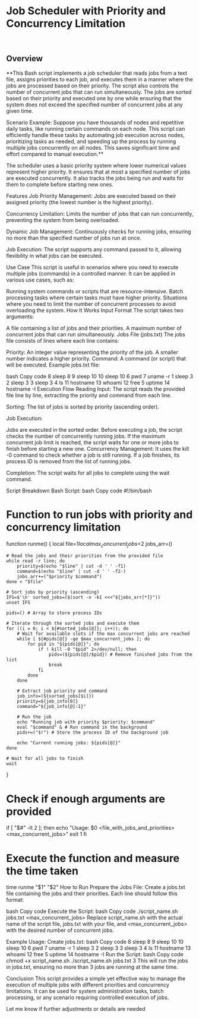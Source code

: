 # Job Scheduler with Priority and Concurrency Limitation
<br>

## Overview


**This Bash script implements a job scheduler that reads jobs from a text file, assigns priorities to each job, and executes them in a manner where the jobs are processed based on their priority. The script also controls the number of concurrent jobs that can run simultaneously. The jobs are sorted based on their priority and executed one by one while ensuring that the system does not exceed the specified number of concurrent jobs at any given time.

Scenario Example:
Suppose you have thousands of nodes and repetitive daily tasks, like running certain commands on each node. This script can efficiently handle these tasks by automating job execution across nodes, prioritizing tasks as needed, and speeding up the process by running multiple jobs concurrently on all nodes. This saves significant time and effort compared to manual execution.**

The scheduler uses a basic priority system where lower numerical values represent higher priority. It ensures that at most a specified number of jobs are executed concurrently. It also tracks the jobs being run and waits for them to complete before starting new ones.

Features
Job Priority Management:
Jobs are executed based on their assigned priority (the lowest number is the highest priority).

Concurrency Limitation:
Limits the number of jobs that can run concurrently, preventing the system from being overloaded.

Dynamic Job Management:
Continuously checks for running jobs, ensuring no more than the specified number of jobs run at once.

Job Execution:
The script supports any command passed to it, allowing flexibility in what jobs can be executed.

Use Case
This script is useful in scenarios where you need to execute multiple jobs (commands) in a controlled manner. It can be applied in various use cases, such as:

Running system commands or scripts that are resource-intensive.
Batch processing tasks where certain tasks must have higher priority.
Situations where you need to limit the number of concurrent processes to avoid overloading the system.
How It Works
Input Format
The script takes two arguments:

A file containing a list of jobs and their priorities.
A maximum number of concurrent jobs that can run simultaneously.
Jobs File (jobs.txt)
The jobs file consists of lines where each line contains:

Priority: An integer value representing the priority of the job. A smaller number indicates a higher priority.
Command: A command (or script) that will be executed.
Example jobs.txt file:

bash
Copy code
8 sleep 8
9 sleep 10
10 sleep 10
6 pwd
7 uname -r
1 sleep 3
2 sleep 3
3 sleep 3
4 ls
11 hostname
13 whoami
12 free
5 uptime
14 hostname -I
Execution Flow
Reading Input:
The script reads the provided file line by line, extracting the priority and command from each line.

Sorting:
The list of jobs is sorted by priority (ascending order).

Job Execution:

Jobs are executed in the sorted order.
Before executing a job, the script checks the number of concurrently running jobs.
If the maximum concurrent job limit is reached, the script waits for one or more jobs to finish before starting a new one.
Concurrency Management:
It uses the kill -0 command to check whether a job is still running. If a job finishes, its process ID is removed from the list of running jobs.

Completion:
The script waits for all jobs to complete using the wait command.

Script Breakdown
Bash Script:
bash
Copy code
#!/bin/bash

# Function to run jobs with priority and concurrency limitation
function runme() {
    local file=$1
    local max_concurrent_jobs=$2
    jobs_arr=()

    # Read the jobs and their priorities from the provided file
    while read -r line; do
        priority=$(echo "$line" | cut -d ' ' -f1)
        command=$(echo "$line" | cut -d ' ' -f2-)
        jobs_arr+=("$priority $command")
    done < "$file"

    # Sort jobs by priority (ascending)
    IFS=$'\n' sorted_jobs=($(sort -n -k1 <<<"${jobs_arr[*]}"))
    unset IFS

    pids=() # Array to store process IDs

    # Iterate through the sorted jobs and execute them
    for ((i = 0; i < ${#sorted_jobs[@]}; i++)); do
        # Wait for available slots if the max concurrent jobs are reached
        while [ ${#pids[@]} -ge $max_concurrent_jobs ]; do
            for pid in "${pids[@]}"; do
                if ! kill -0 "$pid" 2>/dev/null; then
                    pids=(${pids[@]/$pid}) # Remove finished jobs from the list
                    break
                fi
            done
        done

        # Extract job priority and command
        job_info=(${sorted_jobs[$i]})
        priority=${job_info[0]}
        command="${job_info[@]:1}"

        # Run the job
        echo "Running job with priority $priority: $command"
        eval "$command" & # Run command in the background
        pids+=("$!") # Store the process ID of the background job

        echo "Current running jobs: ${pids[@]}"
    done

    # Wait for all jobs to finish
    wait
}

# Check if enough arguments are provided
if [ "$#" -lt 2 ]; then
    echo "Usage: $0 <file_with_jobs_and_priorities> <max_concurrent_jobs>"
    exit 1
fi

# Execute the function and measure the time taken
time runme "$1" "$2"
How to Run
Prepare the Jobs File:
Create a jobs.txt file containing the jobs and their priorities. Each line should follow this format:

bash
Copy code
<priority> <command>
Execute the Script:
bash
Copy code
./script_name.sh jobs.txt <max_concurrent_jobs>
Replace script_name.sh with the actual name of the script file, jobs.txt with your file, and <max_concurrent_jobs> with the desired number of concurrent jobs.

Example Usage:
Create jobs.txt:
bash
Copy code
8 sleep 8
9 sleep 10
10 sleep 10
6 pwd
7 uname -r
1 sleep 3
2 sleep 3
3 sleep 3
4 ls
11 hostname
13 whoami
12 free
5 uptime
14 hostname -I
Run the Script:
bash
Copy code
chmod +x script_name.sh
./script_name.sh jobs.txt 3
This will run the jobs in jobs.txt, ensuring no more than 3 jobs are running at the same time.

Conclusion
This script provides a simple yet effective way to manage the execution of multiple jobs with different priorities and concurrency limitations. It can be used for system administration tasks, batch processing, or any scenario requiring controlled execution of jobs.

Let me know if further adjustments or details are needed
